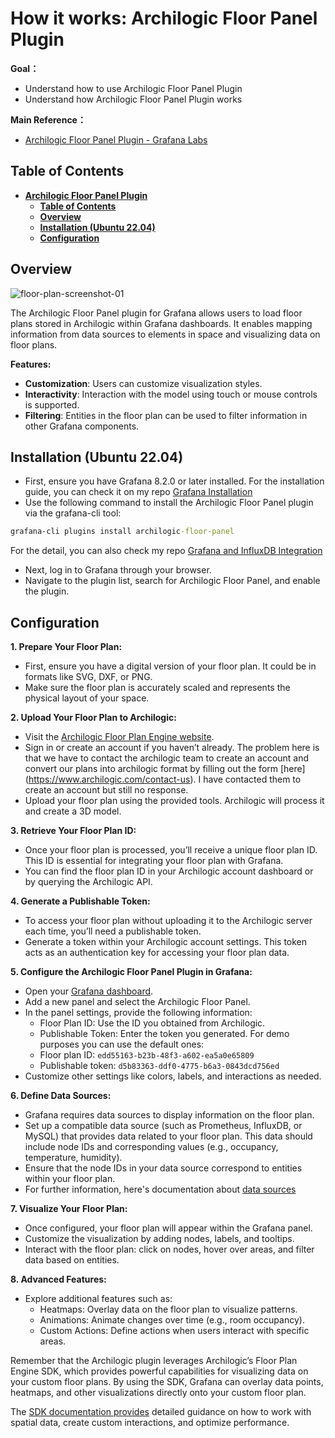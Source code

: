 # **How it works: Archilogic Floor Panel Plugin**

**Goal：**
* Understand how to use Archilogic Floor Panel Plugin
* Understand how Archilogic Floor Panel Plugin works

**Main Reference：**

* [Archilogic Floor Panel Plugin - Grafana Labs](https://grafana.com/grafana/plugins/archilogic-floor-panel/?tab=relatedcontent)

## **Table of Contents**
- [**Archilogic Floor Panel Plugin**](#archilogic-floor-panel-plugin)
  - [**Table of Contents**](#table-of-contents)
  - [**Overview**](#overview)
  - [**Installation (Ubuntu 22.04)**](#installation-ubuntu-2204)
  - [**Configuration**](#configuration)

##  **Overview**

![floor-plan-screenshot-01](https://github.com/NTUST-BMW-Lab/internship/assets/87703952/3542e3c8-2798-49db-a712-ba3433293db9)

The Archilogic Floor Panel plugin for Grafana allows users to load floor plans stored in Archilogic within Grafana dashboards. It enables mapping information from data sources to elements in space and visualizing data on floor plans.

**Features:**
* **Customization**: Users can customize visualization styles.
* **Interactivity**: Interaction with the model using touch or mouse controls is supported.
* **Filtering**: Entities in the floor plan can be used to filter information in other Grafana components.

## **Installation (Ubuntu 22.04)**

* First, ensure you have Grafana 8.2.0 or later installed. For the installation guide, you can check it on my repo [Grafana Installation](https://github.com/bmw-ece-ntust/internship/blob/5b9c4fe137c28728f16ab9d320f8055b4bcdd226/Grafana/Grafana_Installation_Guide.md)
* Use the following command to install the Archilogic Floor Panel plugin via the grafana-cli tool:
```cmd
grafana-cli plugins install archilogic-floor-panel
```
For the detail, you can also check my repo [Grafana and InfluxDB Integration](https://github.com/bmw-ece-ntust/internship/blob/009e36c033918f9a3a6c1ebcef7ac21efb6e92fd/Grafana/Connecting_Grafana_With_InfluxDB.md)
* Next, log in to Grafana through your browser.
* Navigate to the plugin list, search for Archilogic Floor Panel, and enable the plugin.

## **Configuration**

**1. Prepare Your Floor Plan:**
  * First, ensure you have a digital version of your floor plan. It could be in formats like SVG, DXF, or PNG.
  * Make sure the floor plan is accurately scaled and represents the physical layout of your space.

**2. Upload Your Floor Plan to Archilogic:**
  * Visit the [Archilogic Floor Plan Engine website](https://www.archilogic.com/).
  * Sign in or create an account if you haven’t already.
    The problem here is that we have to contact the archilogic team to create an account and convert our plans into archilogic format by filling out the form [here] (https://www.archilogic.com/contact-us). I have contacted them to create an account but still no response.
  * Upload your floor plan using the provided tools. Archilogic will process it and create a 3D model.

**3. Retrieve Your Floor Plan ID:**
  * Once your floor plan is processed, you’ll receive a unique floor plan ID. This ID is essential for integrating your floor plan with Grafana.
  * You can find the floor plan ID in your Archilogic account dashboard or by querying the Archilogic API.

**4. Generate a Publishable Token:**
  * To access your floor plan without uploading it to the Archilogic server each time, you’ll need a publishable token.
  * Generate a token within your Archilogic account settings. This token acts as an authentication key for accessing your floor plan data.

**5. Configure the Archilogic Floor Panel Plugin in Grafana:**
  * Open your [Grafana dashboard](http://localhost:3000).
  * Add a new panel and select the Archilogic Floor Panel.  
  * In the panel settings, provide the following information:
    * Floor Plan ID: Use the ID you obtained from Archilogic.
    * Publishable Token: Enter the token you generated.
    For demo purposes you can use the default ones:
    * Floor plan ID: ```edd55163-b23b-48f3-a602-ea5a0e65809```
    * Publishable token: ```d5b83363-ddf0-4775-b6a3-0843dcd756ed```
  * Customize other settings like colors, labels, and interactions as needed.

**6. Define Data Sources:**
  * Grafana requires data sources to display information on the floor plan.
  * Set up a compatible data source (such as Prometheus, InfluxDB, or MySQL) that provides data related to your floor plan. This data should include node IDs and corresponding values (e.g., occupancy, temperature, humidity).
  * Ensure that the node IDs in your data source correspond to entities within your floor plan.
  * For further information, here's documentation about [data sources](https://grafana.com/docs/grafana/latest/datasources/)

**7. Visualize Your Floor Plan:**
  * Once configured, your floor plan will appear within the Grafana panel.
  * Customize the visualization by adding nodes, labels, and tooltips.
  * Interact with the floor plan: click on nodes, hover over areas, and filter data based on entities.

**8. Advanced Features:**
  * Explore additional features such as:
    * Heatmaps: Overlay data on the floor plan to visualize patterns.
    * Animations: Animate changes over time (e.g., room occupancy).
    * Custom Actions: Define actions when users interact with specific areas.

Remember that the Archilogic plugin leverages Archilogic’s Floor Plan Engine SDK, which provides powerful capabilities for visualizing data on your custom floor plans. By using the SDK, Grafana can overlay data points, heatmaps, and other visualizations directly onto your custom floor plan.

The [SDK documentation provides](https://developers.archilogic.com/floor-plan-engine/guide.html) detailed guidance on how to work with spatial data, create custom interactions, and optimize performance.
